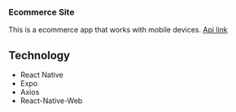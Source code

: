 ### Ecommerce Site

This is a ecommerce app that works with mobile devices.
[Api link](https://dummyjson.com/docs/products)

## Technology

- React Native
- Expo
- Axios
- React-Native-Web
